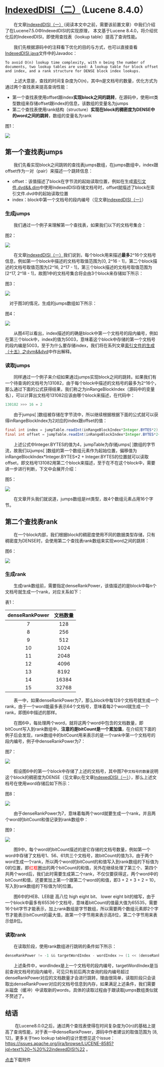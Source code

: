 # [IndexedDISI（二）](https://www.amazingkoala.com.cn/Lucene/gongjulei/)（Lucene 8.4.0）

&emsp;&emsp;在文章[IndexedDISI（一）](https://www.amazingkoala.com.cn/Lucene/gongjulei/2020/0511/140.html)（阅读本文中之前，需要该前置文章）中我们介绍了在Lucene7.5.0中IndexedDISI的实现原理， 本文基于Lucene 8.4.0，将介绍优化后的IndexedDISI，即使用查找表（lookup table）提高了查询性能。

&emsp;&emsp;我们先根据源码中的注释看下优化的目的与方式，也可以直接查看[IndexedDISI.java](https://github.com/LuXugang/Lucene-7.5.0/blob/master/solr-8.4.0/lucene/core/src/java/org/apache/lucene/codecs/lucene80/IndexedDISI.java)文件中的Javadoc：

```text
To avoid O(n) lookup time complexity, with n being the number of documents, two lookup tables are used: A lookup table for block offset and index, and a rank structure for DENSE block index lookups.
```

&emsp;&emsp;上述大意是，查找的时间复杂度为O(n)，其中n是文档号的数量，优化方式为通过两个查找表来提高查询性能：

- 第一个查找表使用offset跟index**实现block之间的跳转**，在源码中，使用int类型数组来存储offset跟index的信息，该数组的变量名为jumps
- 第二个查找表使用rank结构（structure）**实现在block的稠密度为DENSE中的word之间的跳转**，数组的变量名为rank

图1：

<img src="IndexedDISI（二）-image/1.png">

## 第一个查找表jumps

&emsp;&emsp;我们先看实现block之间跳转的查找表jumps数组，在jumps数组中，index跟offset作为一对（pair）来描述一个跳转信息：

- offset：该值描述了block在字节流的起始读取位置，例如在生成[索引文件.dvd&&.dim](https://www.amazingkoala.com.cn/Lucene/DocValues/)中使用IndexedDISI存储文档号时，offset就描述了block在索引文件.dvd中的起始读取位置
- index：block中第一个文档号的段内编号（见文章[IndexedDISI（一）](https://www.amazingkoala.com.cn/Lucene/gongjulei/2020/0511/140.html)）

### 生成jumps

&emsp;&emsp;我们通过一个例子来理解第一个查找表，如果我们以下的文档号集合：

图2：

<img src="IndexedDISI（二）-image/2.png">

&emsp;&emsp;在文章[IndexedDISI（一）](https://www.amazingkoala.com.cn/Lucene/gongjulei/2020/0511/140.html)我们说到，每个block用来描述**最多**2^16个文档号信息，例如第一个block中描述的文档号取值范围为[0, 2^16 - 1]，第二个block描述的文档号取值范围为[2^16, 2^17 - 1]，第三个block描述的文档号取值范围为[2^17, 2^18 - 1]，故图1中的文档号集合将会由3个block来存储如下所示：

图3：

<img src="IndexedDISI（二）-image/3.png">

&emsp;对于图3的情况，生成的jumps数组如下所示：

图4：

<img src="IndexedDISI（二）-image/4.png">

&emsp;&emsp;从图4可以看出，index描述的的确是block中第一个文档号的段内编号，例如在第三个block中，index的值为5003，意味着这个block中存储的第一个文档号的段内编是5003，至于为什么要存储index，我们将在系列文章[索引文件的生成（十五）之dvm&&dvd](https://www.amazingkoala.com.cn/Lucene/Index/2020/0507/139.html)中作出解释。

### 读取jumps

&emsp;&emsp;同样通过一个例子来介绍如果通过jumps实现block之间的跳转。如果我们有一个待查询的文档号为131082，由于每个block中描述的文档号的最多为2^16个，那么通过下面的公式获得结果，我们称之为inRangeBlockIndex（源码中的变量名），可以计算出文档号131082应该由哪个block来描述，在代码中：

```java
130182 >>> 16 = 2
```

&emsp;&emsp;由于jumps[ ]数组被存储在字节流中，所以继续根据根据下面的公式就可以获得inRangeBlockIndex为2对应的index跟offset的值：

```java
final int index = jumpTable.readInt(inRangeBlockIndex*Integer.BYTES*2);
final int offset = jumpTable.readInt(inRangeBlockIndex*Integer.BYTES*2+Integer.BYTES);
```

&emsp;&emsp;上述公式中Integer.BYTES的值为4，jumpTable为存储jumps[ ]数组的字节流，故我们以jumps[ ]数组的第一个数组元素作为起始位置，偏移值为inRangeBlockIndex\*Integer.BYTES\*2 + Integer.BYTES的位置就可以读取offset，即文档号131082用第二个block来描述，至于在不在这个block中，需要进一步进行判断，下文中会展开介绍：

图5：

<img src="IndexedDISI（二）-image/5.png">

&emsp;&emsp;在文章开头我们就说道，jumps数组是int类型，故4个数组元素占用16个字节。

## 第二个查找表rank

&emsp;&emsp;在一个block内部，我们根据block的稠密度使用不同的数据类型存储，只有稠密度为DENSE时，会使用第二个查找表rank数组来实现word之间的跳转：

图6：

<img src="IndexedDISI（二）-image/6.png">

### 生成rank

&emsp;&emsp;生成rank数组前，需要指定denseRankPower，该值描述的是block中每n个文档号就生成一个rank，对应关系如下：

表1：

| denseRankPower | 文档数量 |
| :------------: | :------: |
|       7        |   128    |
|       8        |   256    |
|       9        |   512    |
|       10       |   1024   |
|       11       |   2048   |
|       12       |   4096   |
|       13       |   8192   |
|       14       |  16384   |
|       15       |  32768   |

&emsp;&emsp;表一中，如果denseRankPower为7，那么block中每128个文档号就生成一个rank，由于一个word能最多表示64个文档号，意味着每2个word就生成一个rank，即图6中描述的那样。

&emsp;&emsp;在图6中，每处理两个word，就将这两个word中包含的文档数量，即bitCount写入到rank数组中，**注意的是bitCount是一个累加值**，在介绍完下面的例子后会发现，rank数组中的bitCount用来表示的是一个rank中第一个文档号的段内编号，例子中denseRankPower为7：

图7：

<img src="IndexedDISI（二）-image/7.png">

&emsp;&emsp;假设图6中的第一个block中存储了上述的文档号，其中图7中`文档号的数量`说明这个block的稠密度为DENSE（见文章p;在文章[IndexedDISI（一）](https://www.amazingkoala.com.cn/Lucene/gongjulei/2020/0511/140.html)），那么上述文档号在使用word存储后如下所示：

图8：

<img src="IndexedDISI（二）-image/8.png">

&emsp;&emsp;由于denseRankPower为7，意味着每两个word就要生成一个rank，并且两个word的bitCount和值记录到rank数组中：

图9：

<img src="IndexedDISI（二）-image/9.png">

&emsp;&emsp;图9中，每个word的bitCount描述的是它存储的文档号数量，例如第一个word中存储了文档号1、56、61共三个文档号，故bitCount的值为3，由于两个word生成一个rank，所以两个word的bitCount的和值写入到rank数组的下标值为0的位置，即<font color=Red>红框</font>圈出的两个bitCount的和值，另外在继续处理了第三个、第四个共两个word后，我们此时需要生成第二个rank，不仅仅要获得这，两个word中的bitCount和值，还要累加上第一个跟第二个word的和值，即3 + 2 + 3 + 2 = 10，写入到rank数组的下标值为1的位置。

&emsp;&emsp;图6中的HEB、LEB是 高八位 high eight bit、 lower eight bit的缩写，由于一个block中最多有65536个文档号，意味着bitCount的值最大值为65535，需要16个bit字节才能表示，加上rank数组是字节数组，所以需要两个数组元素即2个字节才能表示bitCount的最大值，故第一个字节用来表示高8位，第二个字节用来表示低8位。

### 读取rank

&emsp;&emsp;在读取阶段，使用rank数组进行跳转的条件如下所示：

```java
denseRankPower != -1 && targetWordIndex - wordIndex >= (1 << (denseRankPower-6) )
```

&emsp;&emsp;上述条件中，wordIndex是上一个文档号的段内编号，targetWordIndex是当前查询文档号的段内编号，可见只有前后两次查询的段内编号超过denseRankPower对应的文档数量才会进行跳转，理由很简单，读取阶段只会读取出denseRankPower对应的文档号信息到内存，如果满足上述条件，我们需要从磁盘（缓冲）中读取新的words，具体的读取过程由于跟读取jumps数组类似就不赘述了。

## 结语

&emsp;&emsp; 在Lucene8.0.0之后，通过两个查找表使得在时间复杂度为O(n)的基础上提高了查询性能，对于表一中denseRankPower，源码中作者建议的取值范围为 [8, 12]，更多关于two lookup table的设计思想见这个issue：https://issues.apache.org/jira/browse/LUCENE-8585?jql=text%20~%20%22indexedDISI%22 。

[点击](http://www.amazingkoala.com.cn/attachment/Lucene/utils/IndexedDISI/IndexedDISI（二）/IndexedDISI（二）.zip)下载附件
